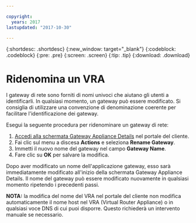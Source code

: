 ```yaml
---

copyright:
  years: 2017
lastupdated: "2017-10-30"

---
```


{:shortdesc: .shortdesc}
{:new_window: target="_blank"}
{:codeblock: .codeblock}
{:pre: .pre}
{:screen: .screen}
{:tip: .tip}
{:download: .download}

# Ridenomina un VRA

I gateway di rete sono forniti di nomi univoci che aiutano gli utenti a identificarli. In qualsiasi momento, un gateway può essere modificato. Si consiglia di utilizzare una convenzione di denominazione coerente per facilitare l'identificazione dei gateway.

Esegui la seguente procedura per ridenominare un gateway di rete: 

1. [Accedi alla schermata Gateway Appliance Details](access-gateway-details.html) nel portale del cliente. 
2. Fai clic sul menu a discesa **Actions** e seleziona **Rename Gateway**.
3. Immetti il nuovo nome del gateway nel campo **Gateway Name**.
4. Fare clic su **OK** per salvare la modifica. 

Dopo aver modificato un nome dell'applicazione gateway, esso sarà immediatamente modificato all'inizio della schermata Gateway Appliance Details. Il nome del gateway può essere modificato nuovamente in qualsiasi momento ripetendo i precedenti passi.

**NOTA:** la modifica del nome del VRA nel portale del cliente non modifica automaticamente il nome host nel VRA (Virtual Router Appliance) o in qualsiasi voce DNS di cui puoi disporre. Questo richiederà un intervento manuale se necessario.
